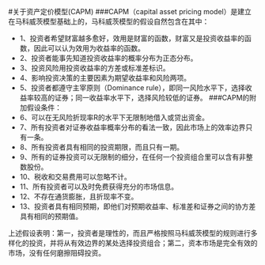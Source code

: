 #关于资产定价模型(CAPM)
###CAPM（capital asset pricing model）是建立在马科威茨模型基础上的，马科威茨模型的假设自然包含在其中：
- 1、投资者希望财富越多愈好，效用是财富的函数，财富又是投资收益率的函数，因此可以认为效用为收益率的函数。
- 2、投资者能事先知道投资收益率的概率分布为正态分布。
- 3、投资风险用投资收益率的方差或标准差标识。
- 4、影响投资决策的主要因素为期望收益率和风险两项。
- 5、投资者都遵守主宰原则（Dominance rule），即同一风险水平下，选择收益率较高的证券；同一收益率水平下，选择风险较低的证券。
###CAPM的附加假设条件：
- 6、可以在无风险折现率R的水平下无限制地借入或贷出资金。
- 7、所有投资者对证券收益率概率分布的看法一致，因此市场上的效率边界只有一条。
- 8、所有投资者具有相同的投资期限，而且只有一期。
- 9、所有的证券投资可以无限制的细分，在任何一个投资组合里可以含有非整数股份。
- 10、税收和交易费用可以忽略不计。
- 11、所有投资者可以及时免费获得充分的市场信息。
- 12、不存在通货膨胀，且折现率不变。
- 13、投资者具有相同预期，即他们对预期收益率、标准差和证券之间的协方差具有相同的预期值。


上述假设表明：第一，投资者是理性的，而且严格按照马科威茨模型的规则进行多样化的投资，并将从有效边界的某处选择投资组合；第二，资本市场是完全有效的市场，没有任何磨擦阻碍投资。
